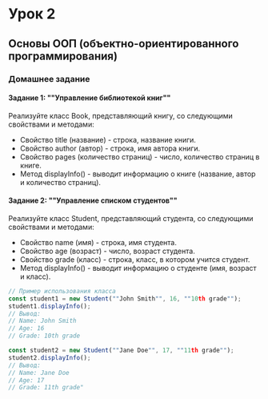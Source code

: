 # Урок 2

## Основы ООП (объектно-ориентированного программирования)

### Домашнее задание

#### Задание 1: ""Управление библиотекой книг""

Реализуйте класс Book, представляющий книгу, со следующими свойствами и методами:

- Свойство title (название) - строка, название книги.
- Свойство author (автор) - строка, имя автора книги.
- Свойство pages (количество страниц) - число, количество страниц в книге.
- Метод displayInfo() - выводит информацию о книге (название, автор и количество страниц).

#### Задание 2: ""Управление списком студентов""

Реализуйте класс Student, представляющий студента, со следующими свойствами и методами:

- Свойство name (имя) - строка, имя студента.
- Свойство age (возраст) - число, возраст студента.
- Свойство grade (класс) - строка, класс, в котором учится студент.
- Метод displayInfo() - выводит информацию о студенте (имя, возраст и класс).

```javascript
// Пример использования класса
const student1 = new Student(""John Smith"", 16, ""10th grade"");
student1.displayInfo();
// Вывод:
// Name: John Smith
// Age: 16
// Grade: 10th grade

const student2 = new Student(""Jane Doe"", 17, ""11th grade"");
student2.displayInfo();
// Вывод:
// Name: Jane Doe
// Age: 17
// Grade: 11th grade"
```
